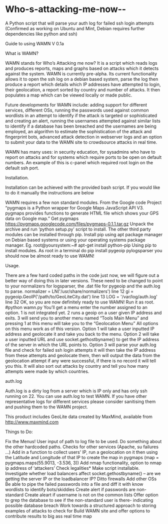 Who-s-attacking-me-now--
========================

A Python script that will parse your auth log for failed ssh login attempts
(Confirmed as working on Ubuntu and Mint, Debian requires further dependencies like python and ssh)

Guide to using WAMN V 0.1a

What is WAMN?

WAMN stands for Who’s Attacking me now? It is a script which reads logs and produces reports, maps and graphs based on attacks which it detects against the system. WAMN is currently pre-alpha. Its current functionality allows it to open the ssh log on a debian based system, parse the log then produce a report which details which IP addresses have attempted to login, their geolocation, a report sorted by country and number of attacks. It then populates a map which can be viewed locally or made public.

Future developments for WAMN include: adding support for different services, different OSs, running the passwords used against common wordlists in an attempt to identify if the attack is targeted or sophisticated and creating an alert, running the usernames attempted against similar lists to identify if a database has been breached and the usernames are being employed, an algorithm to estimate the sophistication of the attack and fingerprint bots, advanced attack detection in webserver logs and an option to submit your data to the WAMN site to crowdsource attacks in real time.

WAMN has many uses: in security education, for sysadmins who have to report on attacks and for systems which require ports to be open on default numbers. An example of this is c-panel which required root login on the default ssh port.   

Installation.

Installation can be achieved with the provided bash script. If you would like to do it manually the instructions are below

WAMN requires a few non standard modules.
From the Google code Project “pygmaps is a Python wrapper for Google Maps JavaScript API V3. pygmaps provides functions to generate HTML file which shows your GPS data on Google map.”
Get pygmaps https://pygmaps.googlecode.com/files/pygmaps-0.1.1.tar.gz 
Unpack the archive and run ‘python setup.py’ script to install.
The other third party modules can be installed through pip. Install pip using apt package manager on Debian based systems or using your operating systems package manager.
Eg. root@yoursystem:~# apt-get install python-pip
Using pip to install modules.
As root in a terminal do
pip install pygeoip pylogsparser
you should now be almost ready to use WAMN!

Usage.

There are a few hard coded paths in the code just now, we will figure out a better way of doing this in later versions. These need to be changed to point to your normalizers for logsparser, the .dat file for pygeoip and the auth.log to parse.
normalizer = LN('/usr/share/normalizers') line 12
gi = pygeoip.GeoIP('/path/to/GeoLiteCity.dat') line 13
LOG = '/var/log/auth.log' line 32
OK, so you are now definitely ready to use WAMN!
Run it as root.
#python wamn.py
You’ll get a menu enter the number assigned to an option. 1 is not integrated yet. 
2 runs a geoip on a user given IP address and exits. 
3 will send you to another menu named “Tools Main Menu” and pressing 1 at this menu will take you to the “Geolocation Menu”
All options on this menu work as of this version.
Option 1 will take a user inputted IP address and geolocate it and take you back to the menu. 
Option 2 will take a user inputted URL and use socket.gethostbyname() to get the IP address of the server in which the URL points to.
 Option 3 will parse your auth.log file and check for failed ssh login attempts it will then take the IP address from these attempts and geolocate them, then will output  the data from the geolocation attempt if any were successful, if there is no record it will tell you this. It will also sort out attacks by country and tell you how many attempts were made by which countries.

auth.log

Auth.log is a dirty log from a server which is IP only and has only ssh running on 22. You can use auth.log to test WAMN. If you have other representative logs for different services please consider sanitising them and pushing them to the WAMN project.


  This product includes GeoLite data created by MaxMind, available from
  http://www.maxmind.com


Things to Do:

Fix the Menus!
User input of path to log file to be used.
Do something about the other hardcoded paths.
Checks for other services (Apache, su failures …)
Add in a function to collect users' IP, run a geolocation on it then using the Latitude and Longitude of that IP to create the map in pygmaps (map = pygmaps.maps(55.9013, -3.536, 3)) 
Add nmap functionality, option to nmap ip address of ‘attackers’ Check legalities*
Make script installable.
Investigate whether load balancers affect socket.gethostbyname() – are we getting the server IP or the loadbalancer IP?
Ditto firewalls
Add other OSs
Be able to pipe the failed passwords into a file and diff it with know wordlists to identify bots/skiddies
Create alert if passwords are non-standard
Create aleart if username is not on the common lists
Offer option to grep the database to see if the non-standard user is there- indicating possible database breach
Work towards a structured approach to storing examples of attacks to check for
Build WAMN site and offer options to contribute results to big ass real time map
